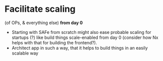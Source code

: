 # Facilitate scaling

(of OPs, & everything else) **from day 0**

- Starting with SAFe from scratch might also ease probable scaling for startups (?) like build things scale-enabled from day 0 (consider how Nx helps with that for building the frontend?).
- Architect app in such a way, that it helps to build things in an easily scalable way